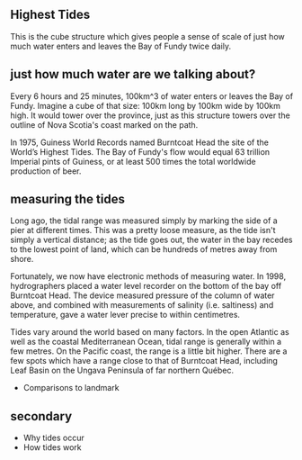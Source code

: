 Highest Tides 
-------------

This is the cube structure which gives people a sense of scale of just how much water enters and leaves the Bay of Fundy twice daily. 

## just how much water are we talking about?

Every 6 hours and 25 minutes, 100km^3 of water enters or leaves the Bay of Fundy. Imagine a cube of that size: 100km long by 100km wide by 100km high. It would tower over the province, just as this structure towers over the outline of Nova Scotia's coast marked on the path. 

In 1975, Guiness World Records named Burntcoat Head the site of the World’s Highest Tides. The Bay of Fundy's flow would equal 63 trillion Imperial pints of Guiness, or at least 500 times the total worldwide production of beer. 

## measuring the tides

Long ago, the tidal range was measured simply by marking the side of a pier at different times. This was a pretty loose measure, as the tide isn't simply a vertical distance; as the tide goes out, the water in the bay recedes to the lowest point of land, which can be hundreds of metres away from shore. 

Fortunately, we now have electronic methods of measuring water. In 1998, hydrographers placed a water level recorder on the bottom of the bay off Burntcoat Head. The device measured pressure of the column of water above, and combined with measurements of salinity (i.e. saltiness) and temperature, gave a water lever precise to within centimetres. 

Tides vary around the world based on many factors. In the open Atlantic as well as the coastal Mediterranean Ocean, tidal range is generally within a few metres. On the Pacific coast, the range is a little bit higher. There are a few spots which have a range close to that of Burntcoat Head, including Leaf Basin on the Ungava Peninsula of far northern Québec.

- Comparisons to landmark

## secondary

- Why tides occur
- How tides work
